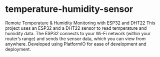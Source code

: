 # temperature-humidity-sensor
Remote Temperature &amp; Humidity Monitoring with ESP32 and DHT22  This project uses an ESP32 and a DHT22 sensor to read temperature and humidity data. The ESP32 connects to your Wi-Fi network (within your router’s range) and sends the sensor data, which you can view from anywhere. Developed using PlatformIO for ease of development and deployment.
